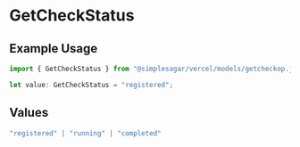 # GetCheckStatus

## Example Usage

```typescript
import { GetCheckStatus } from "@simplesagar/vercel/models/getcheckop.js";

let value: GetCheckStatus = "registered";
```

## Values

```typescript
"registered" | "running" | "completed"
```